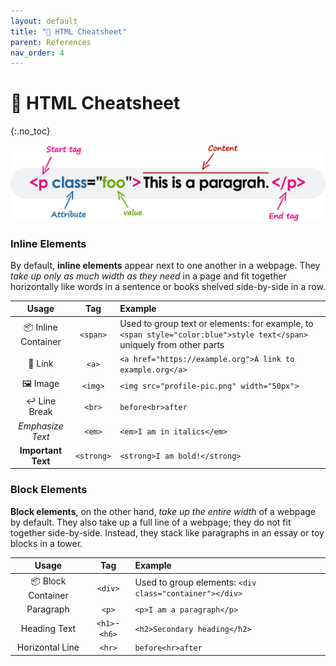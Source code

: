 ```yaml
---
layout: default
title: "🧱 HTML Cheatsheet" 
parent: References
nav_order: 4
---
```


# 🧱 HTML Cheatsheet
{:.no_toc}

![image](html-element.png)

### Inline Elements
By default, **inline elements** appear next to one another in a webpage. They _take up only as much width as they need_ in a page and fit together horizontally like words in a sentence or books shelved side-by-side in a row. 

| Usage | Tag | Example |
| :---: | :---: | :--- |
| 📦 Inline Container | `<span>` | Used to group text or elements: for example, to  `<span style="color:blue">style text</span>` uniquely from other parts |
| 🔗 Link | `<a>` | `<a href="https://example.org">A link to example.org</a>` |
| 🖼️ Image | `<img>` | `<img src="profile-pic.png" width="50px">` |
| ↩ Line Break | `<br>` | `before<br>after` |
| _Emphasize Text_ | `<em>` | `<em>I am in italics</em>` |
| **Important Text** | `<strong>` | `<strong>I am bold!</strong>` |


### Block Elements
**Block elements**, on the other hand, _take up the entire width_ of a webpage by default. They also take up a full line of a webpage; they do not fit together side-by-side. Instead, they stack like paragraphs in an essay or toy blocks in a tower.

| Usage | Tag | Example |
| :---: | :---: | :--- |
| 📦 Block Container | `<div>` | Used to group elements:  `<div class="container"></div>` |
| Paragraph | `<p>` | `<p>I am a paragraph</p>` |
| Heading Text | `<h1>`-`<h6>` | `<h2>Secondary heading</h2>` |
| Horizontal Line | `<hr>` | `before<hr>after` |
